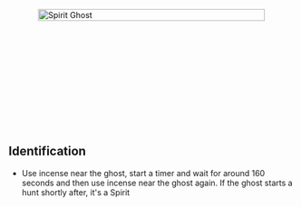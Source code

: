 <div class="spirit-container">
  <img src="/images/Spirit_Discovered.webp" alt="Spirit Ghost" class="spirit-image" />
</div>

<style>
.spirit-container {
  display: flex;
  justify-content: center;
  align-items: center;
  min-height: 400px;
  position: relative;
  overflow: hidden;
}

.spirit-container::before {
  content: '';
  position: absolute;
  top: 0;
  left: 0;
  right: 0;
  bottom: 0;
  background: radial-gradient(circle at center, rgba(0,0,0,0) 30%, var(--vp-c-bg) 100%);
  pointer-events: none;
  z-index: 2;
}

.spirit-image {
  max-width: 400px;
  width: 100%;
  height: auto;
  filter: brightness(0.9) contrast(1.1);
  transition: all 0.3s ease;
}

.spirit-image:hover {
  filter: brightness(1) contrast(1.2);
  transform: scale(1.02);
}
</style>

## Identification

- Use incense near the ghost, start a timer and wait for around 160 seconds and then use incense near the ghost again. If the ghost starts a hunt shortly after, it's a Spirit
